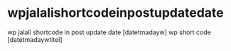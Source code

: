 # wpjalalishortcodeinpostupdatedate
 wp jalali shortcode in post update date
[datetmadayw] wp short code
[datetmadaywtitel]